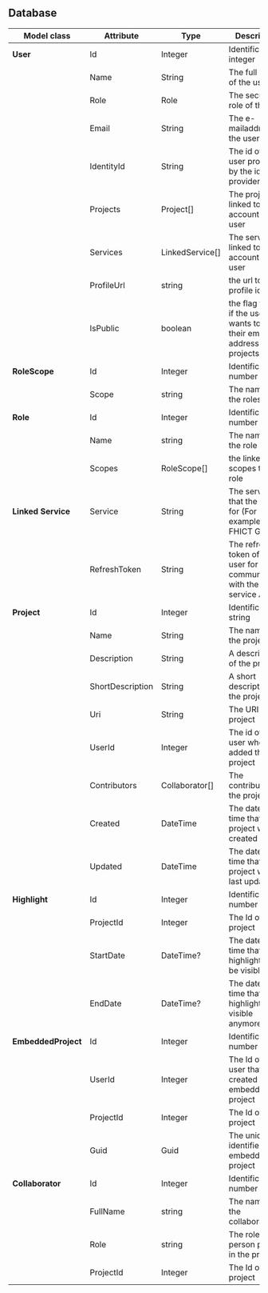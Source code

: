 ## Database

| Model class   | Attribute | Type | Description                                 |                           |
| ---------------------- | --------------- | ------ | ------------------------------------------------------- | ------------------------------------ |
| **User**    | Id| Integer | Identification integer| Auto-generated |
|| Name| String| The full name of the user||
|| Role| Role| The security role of the user||
|| Email| String| The e-mailaddress of the user||
|| IdentityId| String| The id of the user provided by the identity provider ||
|| Projects | Project[] | The projects linked to the account of the user ||
|| Services | LinkedService[] | The services linked to the account of the user ||
|| ProfileUrl| string| the url to the profile id||
|| IsPublic| boolean| the flag to see if the user wants to show their email address on the projects||
|**RoleScope**|Id|Integer|Identification number|Auto-generated|
|| Scope| string| The name of the rolescope||
|**Role**|Id|Integer|Identification number|Auto-generated|
|| Name| string| The name of the role||
|| Scopes| RoleScope[]| the linked scopes to the role||
| **Linked Service** | Service | String | The service that the link is for (For example:  FHICT GitLab) | |
|  | RefreshToken | String | The refresh token of the user for communicating with the service API | |
| **Project** | Id| Integer | Identification string| Auto-generated |
|| Name| String   | The name of the project||
|| Description| String   | A description of the project||
|| ShortDescription | String | A short description of the project | |
|| Uri| String| The URI of the project||
|| UserId | Integer | The id of the user who added the project | |
|| Contributors| Collaborator[] | The contributors of the project||
|| Created | DateTime | The date and time that the project was created | |
|| Updated| DateTime | The date and time that the project was last updated | |
| **Highlight** | Id| Integer | Identification number| Auto-generated |
|| ProjectId| Integer| The Id of the project||
|| StartDate| DateTime? | The date and time that the highlight could be visible| |
|| EndDate| DateTime? | The date and time that the highlight is not visible anymore | |
| **EmbeddedProject** | Id| Integer | Identification number| Auto-generated |
|| UserId| Integer| The Id of the user that created this embedded project||
|| ProjectId| Integer| The Id of the project||
|| Guid| Guid   | The unique identifier of the embedded project||
|**Collaborator**|Id|Integer|Identification number|Auto-generated|
|| FullName| string| The name of the collaborator||
|| Role| string| The role this person played in the project||
|| ProjectId| Integer| The Id of the project||
